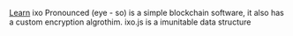 [Learn](http://ixojs.bitballoon.com)
ixo Pronounced (eye - so) is a simple blockchain software, it also has a custom encryption algrothim.
ixo.js is a imunitable data structure
